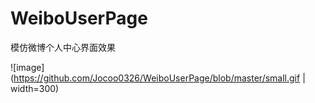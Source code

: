 # WeiboUserPage
模仿微博个人中心界面效果

![image](https://github.com/Jocoo0326/WeiboUserPage/blob/master/small.gif | width=300)
